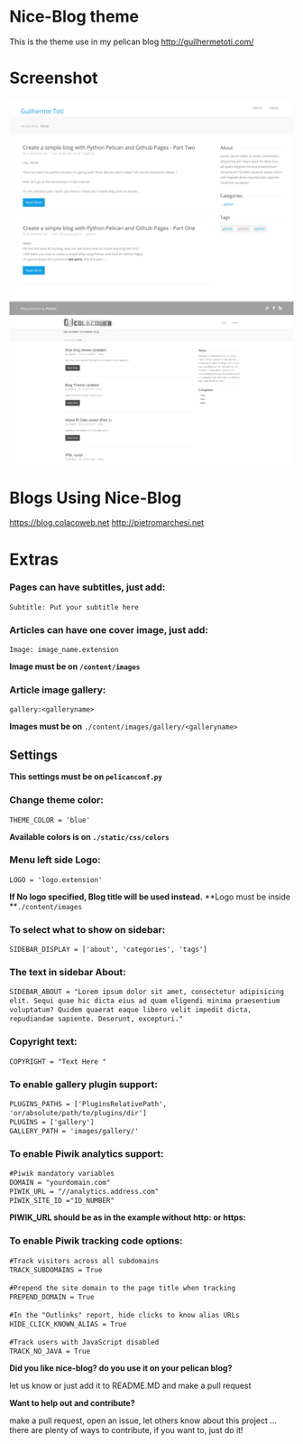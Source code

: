 # Nice-Blog theme
This is the theme use in my pelican blog http://guilhermetoti.com/

# Screenshot
![Theme screenshot](screenshot.png) ![Theme screenshot](screenshot2.png)

# Blogs Using Nice-Blog

https://blog.colacoweb.net
http://pietromarchesi.net

# Extras

### Pages can have subtitles, just add:
```
Subtitle: Put your subtitle here
```

### Articles can have one cover image, just add:
```
Image: image_name.extension
```
**Image must be on `/content/images`**

### Article image gallery:
```
gallery:<galleryname>
```
**Images must be on** `./content/images/gallery/<galleryname>`

## Settings

**This settings must be on `pelicanconf.py`**

### Change theme color:
```
THEME_COLOR = 'blue'
```
**Available colors is on `./static/css/colors`**

### Menu left side Logo: 

```
LOGO = 'logo.extension'
```
**If No logo specified, Blog title will be used instead.**
**Logo must be inside **`./content/images`

### To select what to show on sidebar:
```
SIDEBAR_DISPLAY = ['about', 'categories', 'tags']
```

### The text in sidebar About:
```
SIDEBAR_ABOUT = "Lorem ipsum dolor sit amet, consectetur adipisicing elit. Sequi quae hic dicta eius ad quam eligendi minima praesentium voluptatum? Quidem quaerat eaque libero velit impedit dicta, repudiandae sapiente. Deserunt, excepturi."
```

### Copyright text:
```
COPYRIGHT = "Text Here "
```

### To enable gallery plugin support:
```
PLUGINS_PATHS = ['PluginsRelativePath', 'or/absolute/path/to/plugins/dir']
PLUGINS = ['gallery']
GALLERY_PATH = 'images/gallery/'
```

### To enable Piwik analytics support:
```
#Piwik mandatory variables
DOMAIN = "yourdomain.com"
PIWIK_URL = "//analytics.address.com"
PIWIK_SITE_ID ="ID_NUMBER"
```
**PIWIK_URL should be as in the example without http: or https:**

### To enable Piwik tracking code options:

```
#Track visitors across all subdomains
TRACK_SUBDOMAINS = True

#Prepend the site domain to the page title when tracking
PREPEND_DOMAIN = True

#In the "Outlinks" report, hide clicks to know alias URLs
HIDE_CLICK_KNOWN_ALIAS = True

#Track users with JavaScript disabled
TRACK_NO_JAVA = True
```

**Did you like nice-blog? do you use it on your pelican blog?**

let us know or just add it to README.MD and make a pull request

**Want to help out and contribute?**

make a pull request, open an issue, let others know about this project ... there are plenty of ways to contribute, if you want to, just do it!
